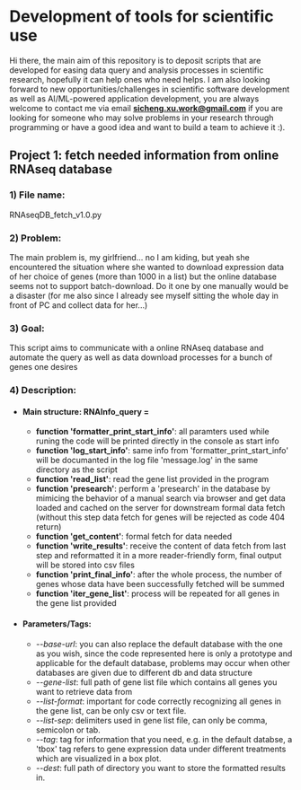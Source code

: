# Development of tools for scientific use

Hi there, the main aim of this repository is to deposit scripts that are developed for easing data query and analysis processes in scientific research, hopefully it can help ones who need helps. I am also looking forward to new opportunities/challenges in scientific software development as well as AI/ML-powered application development, you are always welcome to contact me via email **sicheng.xu.work@gmail.com** if you are looking for someone who may solve problems in your research through programming or have a good idea and want to build a team to achieve it :).

## Project 1: fetch needed information from online RNAseq database

### 1) File name: 
RNAseqDB_fetch_v1.0.py

### 2) Problem:
The main problem is, my girlfriend... no I am kiding, but yeah she encountered the situation where she wanted to download expression data of her choice of genes (more than 1000 in a list) but the online database seems not to support batch-download. Do it one by one manually would be a disaster (for me also since I already see myself sitting the whole day in front of PC and collect data for her...)

### 3) Goal:
This script aims to communicate with a online RNAseq database and automate the query as well as data download processes for a bunch of genes one desires

### 4) Description:
- #### Main structure: RNAInfo_query = 
    - **function 'formatter_print_start_info'**: all paramters used while runing the code will be printed directly in the console as start info
    - **function 'log_start_info'**: same info from 'formatter_print_start_info' will be documanted in the log file 'message.log' in the same directory as the script
    - **function 'read_list'**: read the gene list provided in the program
    - **function 'presearch'**: perform a 'presearch' in the database by mimicing the behavior of a manual search via browser and get data loaded and cached on the server for downstream formal data fetch (without this step data fetch for genes will be rejected as code 404 return)
    - **function 'get_content'**: formal fetch for data needed
    - **function 'write_results'**: receive the content of data fetch from last step and reformatted it in a more reader-friendly form, final output will be stored into csv files
    - **function 'print_final_info'**: after the whole process, the number of genes whose data have been successfully fetched will be summed
    - **function 'iter_gene_list'**: process will be repeated for all genes in the gene list provided

- #### Parameters/Tags:
    - *--base-url*: you can also replace the default database with the one as you wish, since the code represented here is only a prototype and applicable for the default database, problems may occur when other databases are given due to different db and data structure
    - *--gene-list*: full path of gene list file which contains all genes you want to retrieve data from
    - *--list-format*: important for code correctly recognizing all genes in the gene list, can be only csv or text file.
    - *--list-sep*: delimiters used in gene list file, can only be comma, semicolon or tab.
    - *--tag*: tag for information that you need, e.g. in the default databse, a 'tbox' tag refers to gene expression data under different treatments which are visualized in a box plot.
    - *--dest*: full path of directory you want to store the formatted results in.
